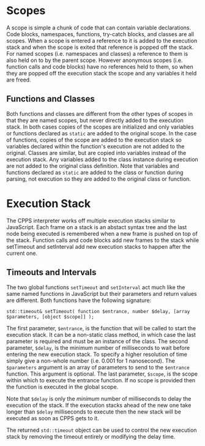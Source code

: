 Scopes
======

A scope is simple a chunk of code that can contain variable declarations. Code
blocks, namespaces, functions, try-catch blocks, and classes are all scopes.
When a scope is entered a reference to it is added to the execution stack and
when the scope is exited that reference is popped off the stack. For named
scopes (i.e. namespaces and classes) a reference to them is also held on to by
the parent scope. However anonymous scopes (i.e. function calls and code blocks)
have no references held to them, so when they are popped off the execution stack
the scope and any variables it held are freed.


Functions and Classes
---------------------

Both functions and classes are different from the other types of scopes in that
they are named scopes, but never directly added to the execution stack. In both
cases copies of the scopes are initialized and only variables or functions
declared as `static` are added to the original scope. In the case of functions,
copies of the scope are added to the execution stack so variables declared
within the function's execution are not added to the original. Classes are
similar, but are copied into variables instead of the execution stack. Any
variables added to the class instance during execution are not added to the
original class definition. Note that variables and functions declared as
`static` are added to the class or function during parsing, not execution so
they are added to the original class or function.


Execution Stack
===============

The CPPS interpreter works off multiple execution stacks similar to JavaScript.
Each frame on a stack is an abstact syntax tree and the last node being executed
is remembered when a new frame is pushed on top of the stack. Function calls and
code blocks add new frames to the stack while setTimeout and setInterval add new
execution stacks to happen after the current one.

Timeouts and Intervals
----------------------

The two global functions `setTimeout` and `setInterval` act much like the same
named functions in JavaScript but their parameters and return values are
different. Both functions have the following signature:

    std::timeout& setTimeout( function $entrance, number $delay, [array $parameters, [object $scope]] );

The first parameter, `$entrance`, is the function that will be called to start
the execution stack. It can be a non-static class method, in which case the last
parameter is required and must be an instance of the class. The second
parameter, `$delay`, is the minimum number of milliseconds to wait before
entering the new execution stack. To specify a higher resolution of time simply
give a non-whole number (i.e. 0.001 for 1 nanosecond). The `$parameters`
argument is an array of parameters to send to the `$entrance` function. This
argument is optional. The last parameter, `$scope`, is the scope within which to
execute the entrance function. If no scope is provided then the function is
executed in the global scope.

Note that `$delay` is only the _minimum_ number of milliseconds to delay the
execution of the stack. If the execution stacks ahead of the new one take longer
than `$delay` milliseconds to execute then the new stack will be executed as
soon as CPPS gets to it.

The returned `std::timeout` object can be used to control the new execution
stack by removing the timeout entirely or modifying the delay time.



